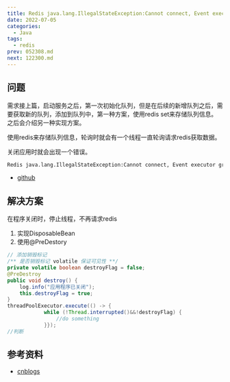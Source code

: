 ```yaml
---
title: Redis java.lang.IllegalStateException:Cannot connect, Event executor group is terminated 
date: 2022-07-05
categories:
  - Java
tags:
  - redis
prev: 052308.md
next: 122300.md
---
```




<!-- more -->

## 问题

需求接上篇，启动服务之后，第一次初始化队列，但是在后续的新增队列之后，需要获取新的队列，添加到队列中，第一种方案，使用redis set来存储队列信息。之后会介绍另一种实现方案。

使用redis来存储队列信息，轮询时就会有一个线程一直轮询请求redis获取数据。

关闭应用时就会出现一个错误。

```bash
Redis java.lang.IllegalStateException:Cannot connect, Event executor group is terminated
```

- [github](https://github.com/lettuce-io/lettuce-core/issues/1399)


## 解决方案

在程序关闭时，停止线程，不再请求redis

1. 实现DisposableBean
2. 使用@PreDestory

```java
// 添加销毁标记
/** 是否销毁标记 volatile 保证可见性 **/
private volatile boolean destroyFlag = false;
@PreDestroy
public void destroy() {
    log.info("应用程序已关闭");
    this.destroyFlag = true;
}
threadPoolExecutor.execute(() -> {
            while (!Thread.interrupted()&&!destroyFlag) {
                //do something
            }});
//判断
```

## 参考资料

- [cnblogs](https://www.cnblogs.com/zhouzhongqing/p/16051055.html)

